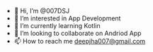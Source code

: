 - 👋 Hi, I’m @007DSJ
- 👀 I’m interested in App Development
- 🌱 I’m currently learning Kotlin
- 💞️ I’m looking to collaborate on Andriod App
- 📫 How to reach me deepjha007@gmail.com

<!---
007DSJ/007DSJ is a ✨ special ✨ repository because its `README.md` (this file) appears on your GitHub profile.
You can click the Preview link to take a look at your changes.
--->
